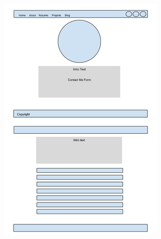![index wireframe](/week-2/imgs/wireframe-index.png)
![blog index wireframe](/week-2/imgs/wireframe-blog-index.png)